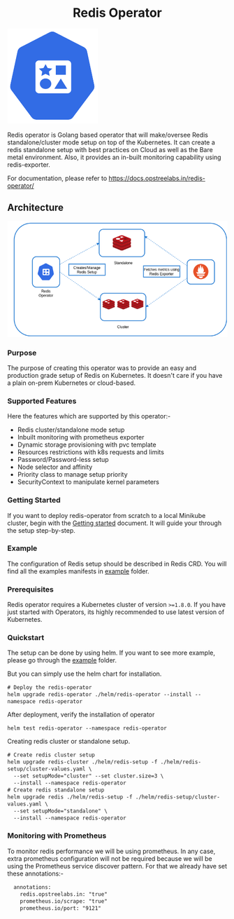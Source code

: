 <h1 align="center">Redis Operator</h1>

![Logo](_images/logo.PNG)

Redis operator is Golang based operator that will make/oversee Redis standalone/cluster mode setup on top of the Kubernetes. It can create a redis standalone setup with best practices on Cloud as well as the Bare metal environment. Also, it provides an in-built monitoring capability using redis-exporter.

For documentation, please refer to https://docs.opstreelabs.in/redis-operator/

## Architecture

![redis-arch](_images/redis-arch.PNG)

### Purpose

The purpose of creating this operator was to provide an easy and production grade setup of Redis on Kubernetes. It doesn't care if you have a plain on-prem Kubernetes or cloud-based.

### Supported Features

Here the features which are supported by this operator:-

- Redis cluster/standalone mode setup
- Inbuilt monitoring with prometheus exporter
- Dynamic storage provisioning with pvc template
- Resources restrictions with k8s requests and limits
- Password/Password-less setup
- Node selector and affinity
- Priority class to manage setup priority
- SecurityContext to manipulate kernel parameters

### Getting Started

If you want to deploy redis-operator from scratch to a local Minikube cluster, begin with the [Getting started](https://ot-container-kit.github.io/redis-operator/#/quickstart/quickstart) document. It will guide your through the setup step-by-step.

### Example

The configuration of Redis setup should be described in Redis CRD. You will find all the examples manifests in [example](https://github.com/OT-CONTAINER-KIT/redis-operator/blob/master/example) folder.

### Prerequisites

Redis operator requires a Kubernetes cluster of version `>=1.8.0`. If you have just started with Operators, its highly recommended to use latest version of Kubernetes.

### Quickstart

The setup can be done by using helm. If you want to see more example, please go through the [example](https://github.com/OT-CONTAINER-KIT/redis-operator/blob/master/example) folder.

But you can simply use the helm chart for installation.

```
# Deploy the redis-operator
helm upgrade redis-operator ./helm/redis-operator --install --namespace redis-operator
```

After deployment, verify the installation of operator

```
helm test redis-operator --namespace redis-operator
```

Creating redis cluster or standalone setup.

```
# Create redis cluster setup
helm upgrade redis-cluster ./helm/redis-setup -f ./helm/redis-setup/cluster-values.yaml \
  --set setupMode="cluster" --set cluster.size=3 \
  --install --namespace redis-operator
# Create redis standalone setup
helm upgrade redis ./helm/redis-setup -f ./helm/redis-setup/cluster-values.yaml \
  --set setupMode="standalone" \
  --install --namespace redis-operator
```

### Monitoring with Prometheus

To monitor redis performance we will be using prometheus. In any case, extra prometheus configuration will not be required because we will be using the Prometheus service discover pattern. For that we already have set these annotations:-

```
  annotations:
    redis.opstreelabs.in: "true"
    prometheus.io/scrape: "true"
    prometheus.io/port: "9121"
```